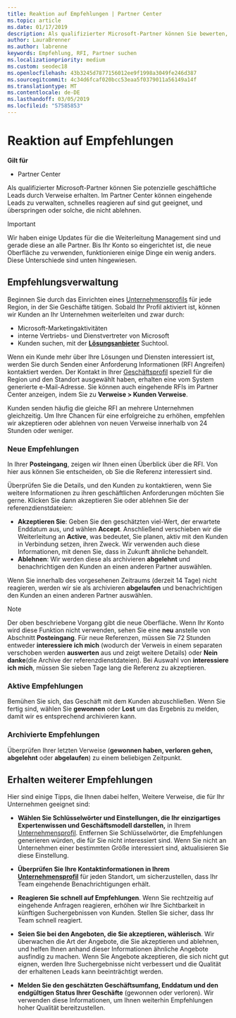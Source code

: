 ```yaml
---
title: Reaktion auf Empfehlungen | Partner Center
ms.topic: article
ms.date: 01/17/2019
description: Als qualifizierter Microsoft-Partner können Sie bewerten, aushandeln und Antworten auf Empfehlungen über Partner Center.
author: LauraBrenner
ms.author: labrenne
keywords: Empfehlung, RFI, Partner suchen
ms.localizationpriority: medium
ms.custom: seodec18
ms.openlocfilehash: 43b3245d7877156012ee9f1998a3049fe246d387
ms.sourcegitcommit: 4c34d6fcaf020bcc53eaa5f0379011a56149a14f
ms.translationtype: MT
ms.contentlocale: de-DE
ms.lasthandoff: 03/05/2019
ms.locfileid: "57585853"
---
```

# <a name="responding-to-referrals"></a>Reaktion auf Empfehlungen

**Gilt für**

-  Partner Center

Als qualifizierter Microsoft-Partner können Sie potenzielle geschäftliche Leads durch Verweise erhalten. Im Partner Center können eingehende Leads zu verwalten, schnelles reagieren auf sind gut geeignet, und überspringen oder solche, die nicht ablehnen. 

> [!IMPORTANT]
> Wir haben einige Updates für die die Weiterleitung Management sind und gerade diese an alle Partner. Bis Ihr Konto so eingerichtet ist, die neue Oberfläche zu verwenden, funktionieren einige Dinge ein wenig anders. Diese Unterschiede sind unten hingewiesen. 

## <a name="referral-management"></a>Empfehlungsverwaltung

Beginnen Sie durch das Einrichten eines [Unternehmensprofils](create-a-marketing-profile.md) für jede Region, in der Sie Geschäfte tätigen. Sobald Ihr Profil aktiviert ist, können wir Kunden an Ihr Unternehmen weiterleiten und zwar durch:

*  Microsoft-Marketingaktivitäten
*  interne Vertriebs- und Dienstvertreter von Microsoft
*  Kunden suchen, mit der **[Lösungsanbieter](https://www.microsoft.com/solution-providers/home)** Suchtool.

Wenn ein Kunde mehr über Ihre Lösungen und Diensten interessiert ist, werden Sie durch Senden einer Anforderung Informationen (RFI Angreifen) kontaktiert werden. Der Kontakt in Ihrer [Geschäftsprofil](create-a-marketing-profile.md) speziell für die Region und den Standort ausgewählt haben, erhalten eine vom System generierte e-Mail-Adresse. Sie können auch eingehende RFIs im Partner Center anzeigen, indem Sie zu **Verweise > Kunden Verweise**.

Kunden senden häufig die gleiche RFI an mehrere Unternehmen gleichzeitig. Um Ihre Chancen für eine erfolgreiche zu erhöhen, empfehlen wir akzeptieren oder ablehnen von neuen Verweise innerhalb von 24 Stunden oder weniger.

### <a name="new-referrals"></a>Neue Empfehlungen

In Ihrer **Posteingang**, zeigen wir Ihnen einen Überblick über die RFI. Von hier aus können Sie entscheiden, ob Sie die Referenz interessiert sind. 

Überprüfen Sie die Details, und den Kunden zu kontaktieren, wenn Sie weitere Informationen zu ihren geschäftlichen Anforderungen möchten Sie gerne. Klicken Sie dann akzeptieren Sie oder ablehnen Sie der referenzdienstdateien: 

*  **Akzeptieren Sie**: Geben Sie den geschätzten viel-Wert, der erwartete Enddatum aus, und wählen **Accept**. Anschließend verschieben wir die Weiterleitung an **Active**, was bedeutet, Sie planen, aktiv mit den Kunden in Verbindung setzen, ihren Zweck. Wir verwenden auch diese Informationen, mit denen Sie, dass in Zukunft ähnliche behandelt.
*  **Ablehnen**: Wir werden diese als archivieren **abgelehnt** und benachrichtigen den Kunden an einen anderen Partner auswählen.

Wenn Sie innerhalb des vorgesehenen Zeitraums (derzeit 14 Tage) nicht reagieren, werden wir sie als archivieren **abgelaufen** und benachrichtigen den Kunden an einen anderen Partner auswählen.

> [!NOTE]
> Der oben beschriebene Vorgang gibt die neue Oberfläche. Wenn Ihr Konto wird diese Funktion nicht verwenden, sehen Sie eine **neu** anstelle von Abschnitt **Posteingang**. Für neue Referenzen, müssen Sie 72 Stunden entweder **interessiere ich mich** (wodurch der Verweis in einem separaten verschoben werden **auswerten** aus und zeigt weitere Details) oder **Nein danke**(die Archive der referenzdienstdateien). Bei Auswahl von **interessiere ich mich**, müssen Sie sieben Tage lang die Referenz zu akzeptieren.

### <a name="active-referrals"></a>Aktive Empfehlungen

Bemühen Sie sich, das Geschäft mit dem Kunden abzuschließen. Wenn Sie fertig sind, wählen Sie **gewonnen** oder **Lost** um das Ergebnis zu melden, damit wir es entsprechend archivieren kann.

### <a name="archived-referrals"></a>Archivierte Empfehlungen

Überprüfen Ihrer letzten Verweise (**gewonnen haben, verloren gehen, abgelehnt** oder **abgelaufen**) zu einem beliebigen Zeitpunkt. 

## <a name="getting-more-referrals"></a>Erhalten weiterer Empfehlungen

Hier sind einige Tipps, die Ihnen dabei helfen, Weitere Verweise, die für Ihr Unternehmen geeignet sind:

*  **Wählen Sie Schlüsselwörter und Einstellungen, die Ihr einzigartiges Expertenwissen und Geschäftsmodell darstellen,** in Ihrem [Unternehmensprofil](create-a-marketing-profile.md). Entfernen Sie Schlüsselwörter, die Empfehlungen generieren würden, die für Sie nicht interessiert sind. Wenn Sie nicht an Unternehmen einer bestimmten Größe interessiert sind, aktualisieren Sie diese Einstellung.

*  **Überprüfen Sie Ihre Kontaktinformationen in Ihrem [Unternehmensprofil](create-a-marketing-profile.md)** für jeden Standort, um sicherzustellen, dass Ihr Team eingehende Benachrichtigungen erhält.

*  **Reagieren Sie schnell auf Empfehlungen**. Wenn Sie rechtzeitig auf eingehende Anfragen reagieren, erhöhen wir Ihre Sichtbarkeit in künftigen Suchergebnissen von Kunden. Stellen Sie sicher, dass Ihr Team schnell reagiert.

*  **Seien Sie bei den Angeboten, die Sie akzeptieren, wählerisch**. Wir überwachen die Art der Angebote, die Sie akzeptieren und ablehnen, und helfen Ihnen anhand dieser Informationen ähnliche Angebote ausfindig zu machen. Wenn Sie Angebote akzeptieren, die sich nicht gut eignen, werden Ihre Suchergebnisse nicht verbessert und die Qualität der erhaltenen Leads kann beeinträchtigt werden.

*  **Melden Sie den geschätzten Geschäftsumfang, Enddatum und den endgültigen Status Ihrer Geschäfte**  (gewonnen oder verloren). Wir verwenden diese Informationen, um Ihnen weiterhin Empfehlungen hoher Qualität bereitzustellen.
